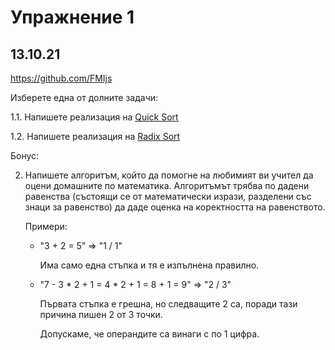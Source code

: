 # Упражнение 1
## 13.10.21

https://github.com/FMIjs

Изберете една от долните задачи:

1.1. Напишете реализация на [Quick Sort](https://en.wikipedia.org/wiki/Quicksort)

1.2. Напишете реализация на [Radix Sort](https://en.wikipedia.org/wiki/Radix_sort)

Бонус:

2. Напишете алгоритъм, който да помогне на любимият ви учител да оцени домашните по математика. Алгоритъмът трябва по дадени равенства (състоящи се от математически изрази, разделени със знаци за равенство) да даде оценка на коректността на равенството.

    Примери:

    * "3 + 2 = 5" => "1 / 1"

      Има само една стъпка и тя е изпълнена правилно.
    * "7 - 3 * 2 + 1 = 4 * 2 + 1 = 8 + 1 = 9" => "2 / 3"

      Първата стъпка е грешна, но следващите 2 са, поради тази причина пишен 2 от 3 точки.
      
      Допускаме, че операндите са винаги с по 1 цифра.

